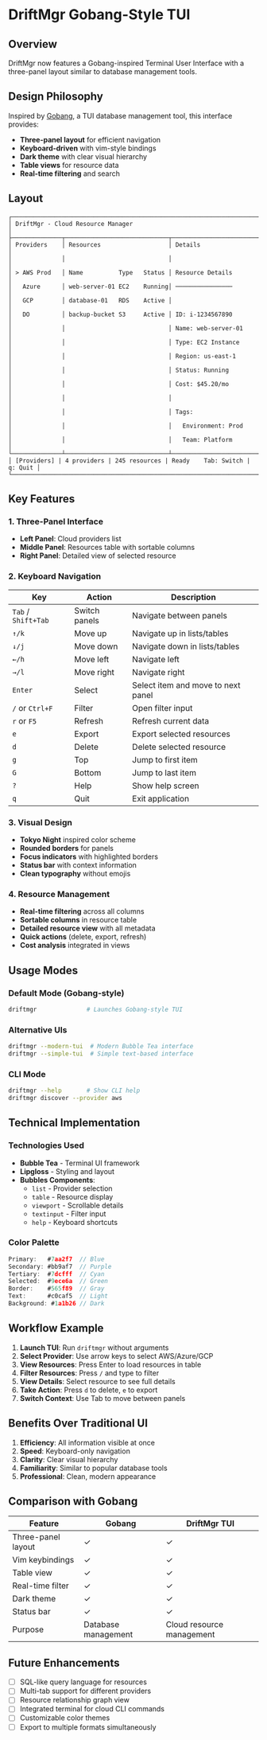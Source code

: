 # DriftMgr Gobang-Style TUI

## Overview
DriftMgr now features a Gobang-inspired Terminal User Interface with a three-panel layout similar to database management tools.

## Design Philosophy
Inspired by [Gobang](https://github.com/TaKO8Ki/gobang), a TUI database management tool, this interface provides:
- **Three-panel layout** for efficient navigation
- **Keyboard-driven** with vim-style bindings
- **Dark theme** with clear visual hierarchy
- **Table views** for resource data
- **Real-time filtering** and search

## Layout

```
┌─────────────────────────────────────────────────────────────────────────┐
│ DriftMgr - Cloud Resource Manager                                      │
├──────────────┬─────────────────────────────┬──────────────────────────┤
│ Providers    │ Resources                   │ Details                  │
│              │                             │                          │
│ > AWS Prod   │ Name          Type   Status │ Resource Details         │
│   Azure      │ web-server-01 EC2    Running│ ────────────────         │
│   GCP        │ database-01   RDS    Active │                          │
│   DO         │ backup-bucket S3     Active │ ID: i-1234567890         │
│              │                             │ Name: web-server-01      │
│              │                             │ Type: EC2 Instance       │
│              │                             │ Region: us-east-1        │
│              │                             │ Status: Running          │
│              │                             │ Cost: $45.20/mo          │
│              │                             │                          │
│              │                             │ Tags:                    │
│              │                             │   Environment: Prod      │
│              │                             │   Team: Platform         │
└──────────────┴─────────────────────────────┴──────────────────────────┘
│ [Providers] | 4 providers | 245 resources | Ready    Tab: Switch | q: Quit │
└─────────────────────────────────────────────────────────────────────────┘
```

## Key Features

### 1. Three-Panel Interface
- **Left Panel**: Cloud providers list
- **Middle Panel**: Resources table with sortable columns
- **Right Panel**: Detailed view of selected resource

### 2. Keyboard Navigation
| Key | Action | Description |
|-----|--------|-------------|
| `Tab` / `Shift+Tab` | Switch panels | Navigate between panels |
| `↑/k` | Move up | Navigate up in lists/tables |
| `↓/j` | Move down | Navigate down in lists/tables |
| `←/h` | Move left | Navigate left |
| `→/l` | Move right | Navigate right |
| `Enter` | Select | Select item and move to next panel |
| `/` or `Ctrl+F` | Filter | Open filter input |
| `r` or `F5` | Refresh | Refresh current data |
| `e` | Export | Export selected resources |
| `d` | Delete | Delete selected resource |
| `g` | Top | Jump to first item |
| `G` | Bottom | Jump to last item |
| `?` | Help | Show help screen |
| `q` | Quit | Exit application |

### 3. Visual Design
- **Tokyo Night** inspired color scheme
- **Rounded borders** for panels
- **Focus indicators** with highlighted borders
- **Status bar** with context information
- **Clean typography** without emojis

### 4. Resource Management
- **Real-time filtering** across all columns
- **Sortable columns** in resource table
- **Detailed resource view** with all metadata
- **Quick actions** (delete, export, refresh)
- **Cost analysis** integrated in views

## Usage Modes

### Default Mode (Gobang-style)
```bash
driftmgr              # Launches Gobang-style TUI
```

### Alternative UIs
```bash
driftmgr --modern-tui  # Modern Bubble Tea interface
driftmgr --simple-tui  # Simple text-based interface
```

### CLI Mode
```bash
driftmgr --help       # Show CLI help
driftmgr discover --provider aws
```

## Technical Implementation

### Technologies Used
- **Bubble Tea** - Terminal UI framework
- **Lipgloss** - Styling and layout
- **Bubbles Components**:
  - `list` - Provider selection
  - `table` - Resource display
  - `viewport` - Scrollable details
  - `textinput` - Filter input
  - `help` - Keyboard shortcuts

### Color Palette
```go
Primary:   #7aa2f7  // Blue
Secondary: #bb9af7  // Purple  
Tertiary:  #7dcfff  // Cyan
Selected:  #9ece6a  // Green
Border:    #565f89  // Gray
Text:      #c0caf5  // Light
Background: #1a1b26 // Dark
```

## Workflow Example

1. **Launch TUI**: Run `driftmgr` without arguments
2. **Select Provider**: Use arrow keys to select AWS/Azure/GCP
3. **View Resources**: Press Enter to load resources in table
4. **Filter Resources**: Press `/` and type to filter
5. **View Details**: Select resource to see full details
6. **Take Action**: Press `d` to delete, `e` to export
7. **Switch Context**: Use Tab to move between panels

## Benefits Over Traditional UI

1. **Efficiency**: All information visible at once
2. **Speed**: Keyboard-only navigation
3. **Clarity**: Clear visual hierarchy
4. **Familiarity**: Similar to popular database tools
5. **Professional**: Clean, modern appearance

## Comparison with Gobang

| Feature | Gobang | DriftMgr TUI |
|---------|--------|--------------|
| Three-panel layout | ✓ | ✓ |
| Vim keybindings | ✓ | ✓ |
| Table view | ✓ | ✓ |
| Real-time filter | ✓ | ✓ |
| Dark theme | ✓ | ✓ |
| Status bar | ✓ | ✓ |
| Purpose | Database management | Cloud resource management |

## Future Enhancements

- [ ] SQL-like query language for resources
- [ ] Multi-tab support for different providers
- [ ] Resource relationship graph view
- [ ] Integrated terminal for cloud CLI commands
- [ ] Customizable color themes
- [ ] Export to multiple formats simultaneously